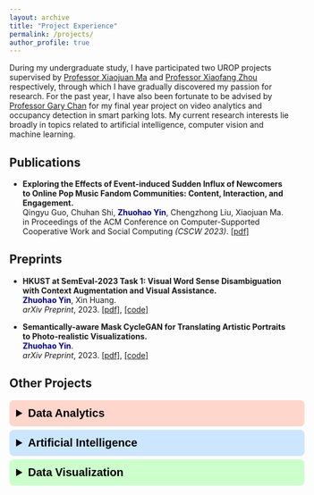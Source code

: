 ```yaml
---
layout: archive
title: "Project Experience"
permalink: /projects/
author_profile: true
---
```


During my undergraduate study, I have participated two UROP projects supervised by [Professor Xiaojuan Ma](https://www.cse.ust.hk/~mxj/) and [Professor Xiaofang Zhou](https://sites.google.com/view/xiaofang-zhou) respectively, through which I have gradually discovered my passion for research. For the past year, I have also been fortunate to be advised by [Professor Gary Chan](https://www.cse.ust.hk/~gchan/) for my final year project on video analytics and occupancy detection in smart parking lots. My current research interests lie broadly in topics related to artificial intelligence, computer vision and machine learning.

## Publications

- **Exploring the Effects of Event-induced Sudden Influx of Newcomers to Online Pop Music Fandom Communities: Content, Interaction, and Engagement.**\
Qingyu Guo, Chuhan Shi, <span style="color:darkblue">**Zhuohao Yin**</span>, Chengzhong Liu, Xiaojuan Ma.\
in Proceedings of the ACM Conference on Computer-Supported Cooperative Work and Social Computing *(CSCW 2023)*. [[pdf]](https://dl.acm.org/doi/10.1145/3610063)

## Preprints

- **HKUST at SemEval-2023 Task 1: Visual Word Sense Disambiguation with Context Augmentation and Visual Assistance.**\
<span style="color:darkblue">**Zhuohao Yin**</span>, Xin Huang.\
*arXiv Preprint*, 2023. [[pdf]](https://arxiv.org/pdf/2311.18273.pdf), [[code]](https://github.com/Thomas-YIN/SemEval-2023-Task1)

- **Semantically-aware Mask CycleGAN for Translating Artistic Portraits to Photo-realistic Visualizations.**\
<span style="color:darkblue">**Zhuohao Yin**</span>.\
*arXiv Preprint*, 2023. [[pdf]](https://arxiv.org/pdf/2306.06577.pdf), [[code]](https://github.com/Thomas-YIN/Semantically-aware-Mask-CycleGAN)

## Other Projects

<details class="label da">
<summary class="summary">
Data Analytics
</summary>
<div class="md" markdown="1">

- **Purchase Analysis & Customer Profiling with PySpark.** <em style="float:right">Mar. 2023 - May. 2023</em><br />
*(Course Project, instructor: [Professor Ke Yi](https://home.cse.ust.hk/~yike/))*. [[pdf]](http://thomas-yin.github.io/files/MSBD5003_project_report.pdf)

- **Big Data Analytics on Trip Advisor Hotel Ratings and Reviews.** <em style="float:right">Oct. 2023 - Dec. 2023</em><br />
*(Course Project, instructor: [Professor Ki Chan](https://www.cse.ust.hk/~kccecia/))*. [[pdf]](http://thomas-yin.github.io/files/msbd5001_report.pdf)

</div>
</details>

<details class="label ai">
<summary class="summary">
Artificial Intelligence
</summary>
<div class="md" markdown="1">

- **Exploring Prompting Methods for Few-shot Text Mining.** <em style="float:right">Mar. 2024 - May. 2024</em><br />
*(Course Project, instructor: [Professor Raymond Chi-Wing Wong](https://www.cse.ust.hk/~raywong/))*. [[pdf]](http://thomas-yin.github.io/files/proto.pdf), [[code]](https://github.com/Thomas-YIN/Protoverb-PromptTuning)

- **Real-time Parking Vacancy Detection System Using Fisheye Cameras.** <em style="float:right">Jun. 2022 - Apr. 2023</em><br />
*(Final Year Project, advisor: [Professor Gary Chan](https://www.cse.ust.hk/~gchan/))*. [[pdf]](http://thomas-yin.github.io/files/report.pdf), [[code]](https://github.com/lzr5198/carpark-vacancy-detection-system), [[demo]](https://www.youtube.com/watch?v=KC4RcZ52hQg)
    - Team members: Qihao He, Zhaorun Lin, Zhuohao Yin, Siyuan Zhou.
    - Won the **Best FYP Award** in the year of 2022-2023.

- **Multi-agent Path-finding System.** <em style="float:right">Mar. 2022 - Apr. 2022</em><br />
*(Course Project, instructor: [Professor Fangzhen Lin](https://cse.hkust.edu.hk/~flin/))*. [[code]](https://github.com/Thomas-YIN/Multi-agent-Path-finding-System)
    
</div>
</details>

<details class="label dv">
<summary class="summary">
Data Visualization
</summary>
<div class="md" markdown="1">

- **Large-Scale Spatiotemporal Data Analytics and Learning.** <em style="float:right">Sep. 2022 - Dec. 2022</em><br />
*(UROP Project, advisor: [Professor Xiaofang Zhou](https://sites.google.com/view/xiaofang-zhou))*. [[pdf]](http://thomas-yin.github.io/files/spatio.pdf), [[code]](https://github.com/Thomas-YIN/Large-Scale-Spatiotemporal-Data-Analytics-and-Learning)

</div>
</details>



<style>
.md{
	color: #333;
	font: 16px Helvetica, arial, freesans, clean, sans-serif;
	word-wrap: break-word;
	line-height: 1.7;
	-webkit-font-smoothing: antialiased;
}

.summary{
    font-size: 15pt;
    font-weight: bold;
    font-family: Helvetica, sans-serif;
}

.label {
  color: black;
  border-radius: 8px;
  padding: 12px;
  margin-bottom: 6px;
  width: 100%;
}

.da {background-color: #ffd6cc;} /* red */
.ai {background-color: #cce6ff;} /* Blue */
.dv {background-color: #ccffcc;} /* green */
.other {background-color: #e7e7e7; color: black;} /* Gray */
</style>

<!-- - **Big Data Analytics on Trip Advisor Hotel Ratings and Reviews.** <em style="float:right">Oct. 2023 - Dec. 2023</em>\
*(Course Project, instructor: [Professor Ki Chan](https://www.cse.ust.hk/~kccecia/))*. [[pdf]](http://thomas-yin.github.io/files/msbd5001_report.pdf)


- **Real-time Parking Vacancy Detection System Using Fisheye Cameras.** <em style="float:right">Jun. 2022 - Apr. 2023</em>\
*(Final Year Project, advisor: [Professor Gary Chan](https://www.cse.ust.hk/~gchan/))*. [[pdf]](http://thomas-yin.github.io/files/report.pdf), [[code]](https://github.com/lzr5198/carpark-vacancy-detection-system), [[demo]](https://www.youtube.com/watch?v=KC4RcZ52hQg)
    - Team members: Qihao He, Zhaorun Lin, Zhuohao Yin, Siyuan Zhou.
    - Won the Best FYP Award in the year of 2022-2023.

- **Large-Scale Spatiotemporal Data Analytics and Learning.** <em style="float:right">Sep. 2022 - Dec. 2022</em>\
*(UROP Project, advisor: [Professor Xiaofang Zhou](https://sites.google.com/view/xiaofang-zhou))*. [[code]](https://github.com/Thomas-YIN/Large-Scale-Spatiotemporal-Data-Analytics-and-Learning)
    
- **Classifying Wonders of the World Using Transfer Learning.** Oct. 2022 - Dec. 2022\
*(Course Project, instructor: [Professor Dit-Yan Yeung](https://sites.google.com/view/dyyeung))*. [[code]](https://github.com/Thomas-YIN/Classifying-Wonders-of-the-World-Using-Transfer-Learning)

- **Multi-agent Path-finding System.** <em style="float:right">Mar. 2022 - Apr. 2022</em>\
*(Course Project, instructor: [Professor Fangzhen Lin](https://cse.hkust.edu.hk/~flin/))*. [[code]](https://github.com/Thomas-YIN/Multi-agent-Path-finding-System) -->
